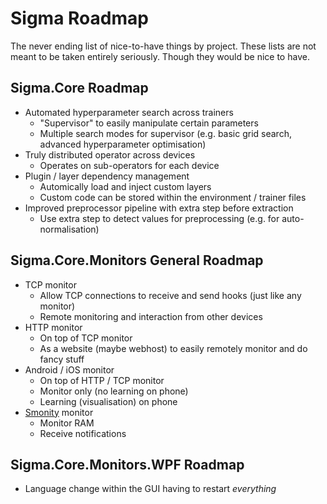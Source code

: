 # Sigma Roadmap

The never ending list of nice-to-have things by project. These lists are not meant to be taken entirely seriously. Though they would be nice to have.

## Sigma.Core Roadmap

* Automated hyperparameter search across trainers
  * "Supervisor" to easily manipulate certain parameters
  * Multiple search modes for supervisor (e.g. basic grid search, advanced hyperparameter optimisation) 
* Truly distributed operator across devices
  * Operates on sub-operators for each device
* Plugin / layer dependency management
  * Automically load and inject custom layers
  * Custom code can be stored within the environment / trainer files 
* Improved preprocessor pipeline with extra step before extraction
  * Use extra step to detect values for preprocessing (e.g. for auto-normalisation)

## Sigma.Core.Monitors General Roadmap

* TCP monitor
  * Allow TCP connections to receive and send hooks (just like any monitor)
  * Remote monitoring and interaction from other devices
* HTTP monitor
  * On top of TCP monitor
  * As a website (maybe webhost) to easily remotely monitor and do fancy stuff
* Android / iOS monitor
  * On top of HTTP / TCP monitor
  * Monitor only (no learning on phone)
  * Learning (visualisation) on phone
* [Smonity](https://smonity.github.io/) monitor
  * Monitor RAM
  * Receive notifications

## Sigma.Core.Monitors.WPF Roadmap

* Language change within the GUI having to restart _everything_

